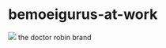 # bemoeigurus-at-work

![](https://github.com/nondejus/bemoeigurus-at-work/blob/main/studionondejus%20%C2%A9%202020/ArtBoard%20Image%20(105).jpg)
the doctor robin brand
